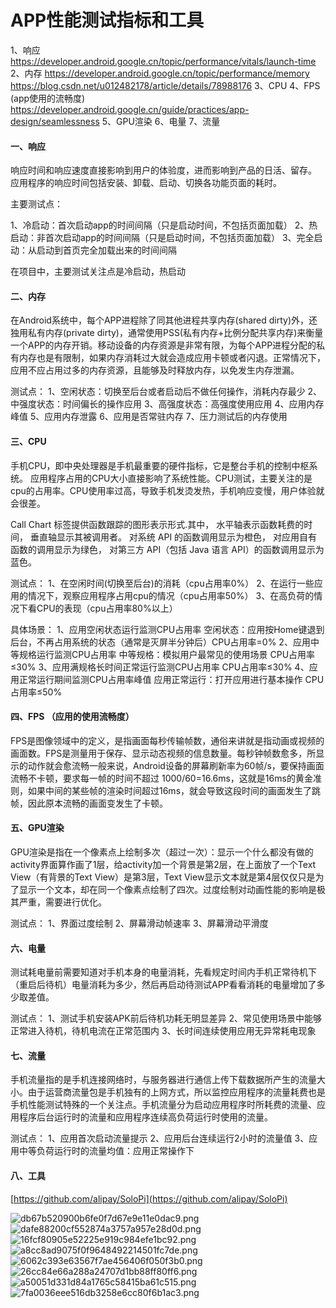 # APP性能测试指标和工具
1、响应 
https://developer.android.google.cn/topic/performance/vitals/launch-time
2、内存 
https://developer.android.google.cn/topic/performance/memory
https://blog.csdn.net/u012482178/article/details/78988176
3、CPU
4、FPS (app使用的流畅度)  
https://developer.android.google.cn/guide/practices/app-design/seamlessness
5、GPU渲染
6、电量
7、流量
 
#### 一、响应
 
响应时间和响应速度直接影响到用户的体验度，进而影响到产品的日活、留存。
应用程序的响应时间包括安装、卸载、启动、切换各功能页面的耗时。
 
主要测试点：
 
1、冷启动：首次启动app的时间间隔（只是启动时间，不包括页面加载）
2、热启动：非首次启动app的时间间隔（只是启动时间，不包括页面加载）
3、完全启动：从启动到首页完全加载出来的时间间隔
 
在项目中，主要测试关注点是冷启动，热启动
 
#### 二、内存
 
在Android系统中，每个APP进程除了同其他进程共享内存(shared dirty)外，还独用私有内存(private dirty)，通常使用PSS(私有内存+比例分配共享内存)来衡量一个APP的内存开销。移动设备的内存资源是非常有限，为每个APP进程分配的私有内存也是有限制，如果内存消耗过大就会造成应用卡顿或者闪退。正常情况下，应用不应占用过多的内存资源，且能够及时释放内存，以免发生内存泄漏。
 
测试点：
1、空闲状态：切换至后台或者启动后不做任何操作，消耗内存最少
2、中强度状态：时间偏长的操作应用
3、高强度状态：高强度使用应用
4、应用内存峰值
5、应用内存泄露
6、应用是否常驻内存
7、压力测试后的内存使用
 
#### 三、CPU
 
手机CPU，即中央处理器是手机最重要的硬件指标，它是整台手机的控制中枢系统。
应用程序占用的CPU大小直接影响了系统性能。CPU测试，主要关注的是cpu的占用率。CPU使用率过高，导致手机发烫发热，手机响应变慢，用户体验就会很差。

Call Chart 标签提供函数跟踪的图形表示形式.其中，
水平轴表示函数耗费的时间，
垂直轴显示其被调用者。 
对系统 API 的函数调用显示为橙色，
对应用自有函数的调用显示为绿色，
对第三方 API（包括 Java 语言 API）的函数调用显示为蓝色。
 
测试点：
1、在空闲时间(切换至后台)的消耗（cpu占用率0%）
2、在运行一些应用的情况下，观察应用程序占用cpu的情况（cpu占用率50%）
3、在高负荷的情况下看CPU的表现（cpu占用率80%以上）
 
具体场景： 
1、应用空闲状态运行监测CPU占用率 
空闲状态：应用按Home键退到后台，不再占用系统的状态（通常是灭屏半分钟后）CPU占用率=0% 
2、应用中等规格运行监测CPU占用率 
中等规格：模拟用户最常见的使用场景
CPU占用率≤30% 
3、应用满规格长时间正常运行监测CPU占用率 
CPU占用率≤30% 
4、应用正常运行期间监测CPU占用率峰值 应用正常运行：打开应用进行基本操作
CPU占用率≤50%

#### 四、FPS （应用的使用流畅度） 
FPS是图像领域中的定义，是指画面每秒传输帧数，通俗来讲就是指动画或视频的画面数。FPS是测量用于保存、显示动态视频的信息数量。每秒钟帧数愈多，所显示的动作就会愈流畅一般来说，Android设备的屏幕刷新率为60帧/s，要保持画面流畅不卡顿，要求每一帧的时间不超过
1000/60=16.6ms，这就是16ms的黄金准则，如果中间的某些帧的渲染时间超过16ms，就会导致这段时间的画面发生了跳帧，因此原本流畅的画面变发生了卡顿。
 
#### 五、GPU渲染
GPU渲染是指在一个像素点上绘制多次（超过一次）：显示一个什么都没有做的activity界面算作画了1层，给activity加一个背景是第2层，在上面放了一个Text View（有背景的Text View）是第3层，Text View显示文本就是第4层仅仅只是为了显示一个文本，却在同一个像素点绘制了四次。过度绘制对动画性能的影响是极其严重，需要进行优化。
 
测试点：
1、界面过度绘制 
2、屏幕滑动帧速率 
3、屏幕滑动平滑度
 
#### 六、电量
测试耗电量前需要知道对手机本身的电量消耗，先看规定时间内手机正常待机下（重启后待机）电量消耗为多少，然后再启动待测试APP看看消耗的电量增加了多少取差值。
 
测试点： 
1、测试手机安装APK前后待机功耗无明显差异
2、常见使用场景中能够正常进入待机，待机电流在正常范围内 
3、长时间连续使用应用无异常耗电现象
 
#### 七、流量
 
手机流量指的是手机连接网络时，与服务器进行通信上传下载数据所产生的流量大小。由于运营商流量包是手机独有的上网方式，所以监控应用程序的流量耗费也是手机性能测试特殊的一个关注点。手机流量分为启动应用程序时所耗费的流量、应用程序后台运行时的流量和应用程序连续高负荷运行时使用的流量。
 
测试点： 
1、应用首次启动流量提示 
2、应用后台连续运行2小时的流量值
3、应用中等负荷运行时的流量均值：应用正常操作下




#### 八、工具
[https://github.com/alipay/SoloPi](https://github.com/alipay/SoloPi)

![db67b520900b6fe0f7d67e9e11e0dac9.png](evernotecid://B5BAE34A-008F-4741-B305-D49E74FC4398/appyinxiangcom/25252366/ENResource/p25)
![dafe88200cf552874a3757a957e28d0d.png](evernotecid://B5BAE34A-008F-4741-B305-D49E74FC4398/appyinxiangcom/25252366/ENResource/p26)
![16fcf80905e52225e919c984efe1bc92.png](evernotecid://B5BAE34A-008F-4741-B305-D49E74FC4398/appyinxiangcom/25252366/ENResource/p27)
![a8cc8ad9075f0f9648492214501fc7de.png](evernotecid://B5BAE34A-008F-4741-B305-D49E74FC4398/appyinxiangcom/25252366/ENResource/p28)
![6062c393e63567f7ae456406f050f3b0.png](evernotecid://B5BAE34A-008F-4741-B305-D49E74FC4398/appyinxiangcom/25252366/ENResource/p29)
![26cc84e66a288a24707d1bb88ff80ff6.png](evernotecid://B5BAE34A-008F-4741-B305-D49E74FC4398/appyinxiangcom/25252366/ENResource/p30)
![a50051d331d84a1765c58415ba61c515.png](evernotecid://B5BAE34A-008F-4741-B305-D49E74FC4398/appyinxiangcom/25252366/ENResource/p31)
![7fa0036eee516db3258e6cc80f6b1ac3.png](evernotecid://B5BAE34A-008F-4741-B305-D49E74FC4398/appyinxiangcom/25252366/ENResource/p32)



